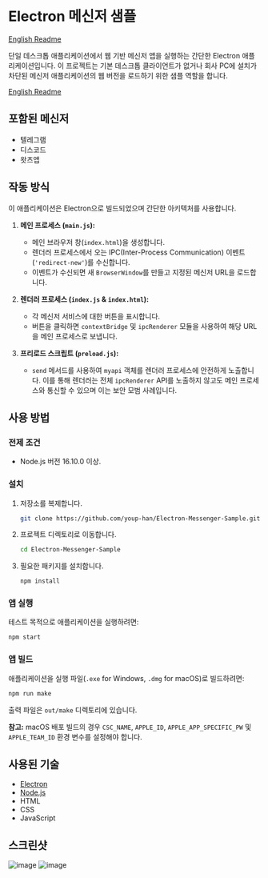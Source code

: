 # Electron 메신저 샘플

[English Readme](./README.md)

단일 데스크톱 애플리케이션에서 웹 기반 메신저 앱을 실행하는 간단한 Electron 애플리케이션입니다. 이 프로젝트는 기본 데스크톱 클라이언트가 없거나 회사 PC에 설치가 차단된 메신저 애플리케이션의 웹 버전을 로드하기 위한 샘플 역할을 합니다.

[English Readme](./README.md)

## 포함된 메신저

*   텔레그램
*   디스코드
*   왓츠앱

## 작동 방식

이 애플리케이션은 Electron으로 빌드되었으며 간단한 아키텍처를 사용합니다.

1.  **메인 프로세스 (`main.js`):**
    *   메인 브라우저 창(`index.html`)을 생성합니다.
    *   렌더러 프로세스에서 오는 IPC(Inter-Process Communication) 이벤트(`'redirect-new'`)를 수신합니다.
    *   이벤트가 수신되면 새 `BrowserWindow`를 만들고 지정된 메신저 URL을 로드합니다.

2.  **렌더러 프로세스 (`index.js` & `index.html`):**
    *   각 메신저 서비스에 대한 버튼을 표시합니다.
    *   버튼을 클릭하면 `contextBridge` 및 `ipcRenderer` 모듈을 사용하여 해당 URL을 메인 프로세스로 보냅니다.

3.  **프리로드 스크립트 (`preload.js`):**
    *   `send` 메서드를 사용하여 `myapi` 객체를 렌더러 프로세스에 안전하게 노출합니다. 이를 통해 렌더러는 전체 `ipcRenderer` API를 노출하지 않고도 메인 프로세스와 통신할 수 있으며 이는 보안 모범 사례입니다.

## 사용 방법

### 전제 조건

*   Node.js 버전 16.10.0 이상.

### 설치

1.  저장소를 복제합니다.
    ```bash
    git clone https://github.com/youp-han/Electron-Messenger-Sample.git
    ```
2.  프로젝트 디렉토리로 이동합니다.
    ```bash
    cd Electron-Messenger-Sample
    ```
3.  필요한 패키지를 설치합니다.
    ```bash
    npm install
    ```

### 앱 실행

테스트 목적으로 애플리케이션을 실행하려면:

```bash
npm start
```

### 앱 빌드

애플리케이션을 실행 파일(`.exe` for Windows, `.dmg` for macOS)로 빌드하려면:

```bash
npm run make
```

출력 파일은 `out/make` 디렉토리에 있습니다.

**참고:** macOS 배포 빌드의 경우 `CSC_NAME`, `APPLE_ID`, `APPLE_APP_SPECIFIC_PW` 및 `APPLE_TEAM_ID` 환경 변수를 설정해야 합니다.

## 사용된 기술

*   [Electron](https://www.electronjs.org/)
*   [Node.js](https://nodejs.org/)
*   HTML
*   CSS
*   JavaScript

## 스크린샷

![image](https://github.com/youp-han/Electron-Messenger-Sample/assets/5876977/0a5fccdd-f0af-400d-9c84-3ecefe9bdbd6)
![image](https://github.com/youp-han/Electron-Messenger-Sample/assets/5876977/3b5adaff-a854-4353-ba3d-ef291af15525)
